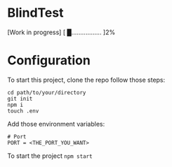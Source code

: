 # BlindTest

[Work in progress] [ █................. ]2% 

# Configuration
To start this project, clone the repo follow those steps:

```
cd path/to/your/directory
git init
npm i
touch .env
```

Add those environment variables:

```
# Port
PORT = <THE_PORT_YOU_WANT>
```

To start the project `npm start`

